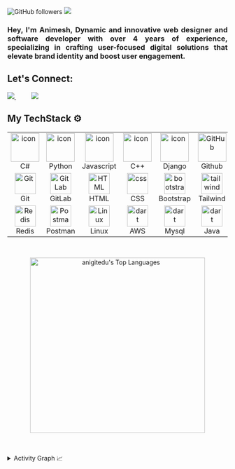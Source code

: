 ![GitHub followers](https://img.shields.io/github/followers/anigitedu?label=Follow&style=social)
![](https://komarev.com/ghpvc/?username=your-github-anigitedu&color=blueviolet)
<p></p>

<h3 align="justify">Hey, I'm Animesh, Dynamic and innovative web designer and software developer with over 4 years of experience, specializing in crafting user-focused digital solutions that elevate brand identity and boost user engagement.</h3>

<div>
<h2>Let's Connect: </h2>
<a href="https://www.linkedin.com/in/animeshdhole/">
<img src="https://img.shields.io/badge/Linkedin-%231DA1F2.svg?style=for-the-badge&logo=Linkedin&logoColor=white">
</a>
&nbsp;&nbsp;&nbsp;&nbsp;&nbsp;&nbsp;&nbsp;&nbsp;
<a href="https://gitlab.com/anigitedu">
<img src="https://img.shields.io/badge/gitlab-330F63?style=for-the-badge&logo=gitlab&logoColor=white">
</a>
</div>


## My TechStack ⚙️
<div style="text-align: center;">
  <table>
    <tr>
      <td align="center" width="96">
          <img src="https://techstack-generator.vercel.app/ts-icon.svg" alt="icon" width="65" height="65" />
        <br>C#
      </td>
      <td align="center" width="96">
        <a href="#macropower-tech">
          <img src="https://techstack-generator.vercel.app/python-icon.svg" alt="icon" width="65" height="65" />
        </a>
        <br>Python
      </td>
      <td align="center" width="96">
          <img src="https://techstack-generator.vercel.app/js-icon.svg" alt="icon" width="65" height="65" />
        <br>Javascript
      </td>
      <td align="center" width="96">
          <img src="https://techstack-generator.vercel.app/cpp-icon.svg" alt="icon" width="65" height="65" />
        <br>C++
      </td>
         <td align="center" width="96">
          <img src="https://techstack-generator.vercel.app/django-icon.svg" alt="icon" width="65" height="65" />
        <br>Django
      </td>
         <td align="center" width="96">
          <img src="https://techstack-generator.vercel.app/github-icon.svg" width="65" height="65" alt="GitHub" />
        <br>Github
      </td>
            <td align="center" width="96">
          <img src="https://techstack-generator.vercel.app/restapi-icon.svg" width="65" height="65" alt="Rest API" />
        <br>Rest API
      </td>
            <td align="center" width="96">
          <img src="https://techstack-generator.vercel.app/docker-icon.svg" width="65" height="65" alt="Rest API" />
        <br>Docker
      </td>
      <td align="center" width="96">
          <img src="https://techstack-generator.vercel.app/nginx-icon.svg" alt="icon" width="50" height="50" />
        <br>Nginx
      </td>
    </tr>
    <tr>
      <td align="center" width="96">
          <img src="https://skillicons.dev/icons?i=git" width="48" height="48" alt="Git" />
        <br>Git
      </td>
      <td align="center"  width="96">
          <img src="https://skillicons.dev/icons?i=gitlab" width="48" height="48" alt="GitLab" />
        <br>GitLab
      </td>
      <td align="center"  width="96">
          <img src="https://skillicons.dev/icons?i=html" width="48" height="48" alt="HTML" />
        <br>HTML
      </td>
      <td align="center" width="96">
          <img src="https://skillicons.dev/icons?i=css" width="48" height="48" alt="css" />
        <br>CSS
      </td>
      <td align="center"  width="96">
          <img src="https://skillicons.dev/icons?i=bootstrap" width="48" height="48" alt="bootstrap" />
        <br>Bootstrap
      </td>
      <td align="center" width="96">
          <img src="https://skillicons.dev/icons?i=tailwind" width="48" height="48" alt="tailwind" />
        <br>Tailwind
      </td>
          <td align="center" width="96">
          <img src="https://skillicons.dev/icons?i=jquery" width="48" height="48" alt="jquery" />
        <br>JQuery
      </td>
          <td align="center" width="96">
          <img src="https://skillicons.dev/icons?i=postgres" width="48" height="48" alt="jquery" />
        <br>PostgreSQL
      </td>
              <td align="center" width="96">
          <img src="https://skillicons.dev/icons?i=dotnet" width="48" height="48" alt="ASP.NET Core" />
        <br>ASP.NET
      </td>
    </tr>
     <tr>
      <td align="center" width="96">
          <img src="https://skillicons.dev/icons?i=redis" width="48" height="48" alt="Redis" />
        <br>Redis
      </td>
          <td align="center" width="96">
          <img src="https://skillicons.dev/icons?i=postman" width="48" height="48" alt="Postman" />
        <br>Postman
      </td>
              <td align="center" width="96">
          <img src="https://skillicons.dev/icons?i=linux" width="48" height="48" alt="Linux" />
        <br>Linux
      </td>
      <td align="center" width="96">
          <img src="https://techstack-generator.vercel.app/aws-icon.svg" width="48" height="48" alt="dart" />
        <br>AWS
      </td>
      <td align="center" width="96">
          <img src="https://techstack-generator.vercel.app/mysql-icon.svg" width="48" height="48" alt="dart" />
        <br>Mysql
      </td>
      <td align="center" width="96">
          <img src="https://techstack-generator.vercel.app/java-icon.svg" width="48" height="48" alt="dart" />
        <br>Java
      </td>
      <td align="center" width="96">
          <img src="https://techstack-generator.vercel.app/raspberrypi-icon.svg" width="48" height="48" alt="dart" />
        <br>RaspberryPi
      </td>
      <td align="center" width="96">
          <img src="https://upload.wikimedia.org/wikipedia/commons/c/ca/AngularJS_logo.svg" width="48" height="48" alt="dart" />
        <br>AngularJS
      </td>
      <td align="center" width="96">
          <img src="https://upload.wikimedia.org/wikipedia/commons/a/a7/React-icon.svg" width="40" height="40" alt="dart" />
        <br>ReactJS
      </td>
    </tr>
   <tr>
   </tr>
  </table>
</div>
<br>
<p align="center">
  <a href="https://github.com/anigitedu/github-readme-stats">
    <img alt="anigitedu's Top Languages" src="https://github-readme-stats.vercel.app/api/top-langs/?username=anigitedu&langs_count=8&layout=donut-vertical&theme=transparent&hide_border=true&hide=Jupyter%20Notebook" height="400px"/>
  </a>
</p>

  <br/>
</details>



<br>
<details>
  <summary>Activity Graph 📈</summary>
  <br/>

[![Animesh's github activity graph](https://github-readme-activity-graph.vercel.app/graph?username=anigitedu&bg_color=3366cc&color=000000&line=04e61b&point=403d3d&area=true&hide_border=true)](https://github.com/anigitedu/github-readme-activity-graph)

</details>
